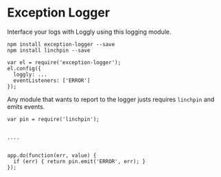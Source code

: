 # Exception Logger

Interface your logs with Loggly using this logging module.

```
npm install exception-logger --save
npm install linchpin --save
```

```
var el = require('exception-logger');
el.config({
  loggly: ...
  eventListeners: ['ERROR']
});
```

Any module that wants to report to the logger justs requires `linchpin` and 
emits events.

```
var pin = require('linchpin');


....


app.do(function(err, value) {
  if (err) { return pin.emit('ERROR', err); }
});

```


